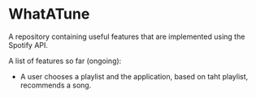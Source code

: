 # WhatATune

A repository containing useful features that are implemented using the Spotify API.

A list of features so far (ongoing):
 - A user chooses a playlist and the application, based on taht playlist, recommends a song.
